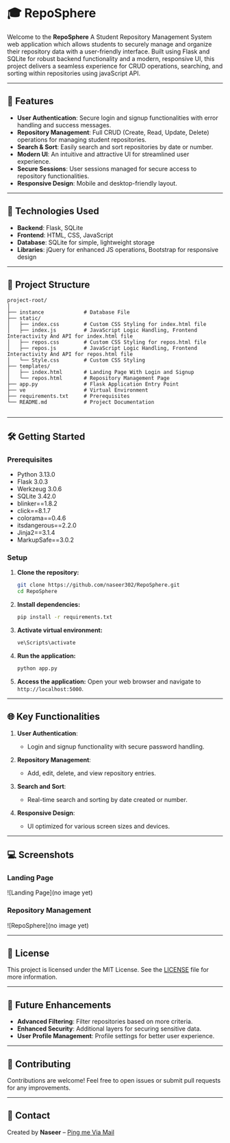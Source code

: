 # 🎓 RepoSphere

Welcome to the **RepoSphere** A Student Repository Management System web application which allows students to securely manage and organize their repository data with a user-friendly interface. Built using Flask and SQLite for robust backend functionality and a modern, responsive UI, this project delivers a seamless experience for CRUD operations, searching, and sorting within repositories using javaScript API.

---

## 📌 Features

- **User Authentication**: Secure login and signup functionalities with error handling and success messages.
- **Repository Management**: Full CRUD (Create, Read, Update, Delete) operations for managing student repositories.
- **Search & Sort**: Easily search and sort repositories by date or number.
- **Modern UI**: An intuitive and attractive UI for streamlined user experience.
- **Secure Sessions**: User sessions managed for secure access to repository functionalities.
- **Responsive Design**: Mobile and desktop-friendly layout.

---

## 🚀 Technologies Used

- **Backend**: Flask, SQLite
- **Frontend**: HTML, CSS, JavaScript
- **Database**: SQLite for simple, lightweight storage
- **Libraries**: jQuery for enhanced JS operations, Bootstrap for responsive design

---

## 📂 Project Structure

```
project-root/
│
├── instance             # Database File             
├── static/
│   ├── index.css        # Custom CSS Styling for index.html file        
│   ├── index.js         # JavaScript Logic Handling, Frontend Interactivity And API for index.html file
│   ├── repos.css        # Custom CSS Styling for repos.html file        
│   ├── repos.js         # JavaScript Logic Handling, Frontend Interactivity And API for repos.html file
│   └── Style.css        # Custom CSS Styling
├── templates/
│   ├── index.html       # Landing Page With Login and Signup
│   └── repos.html       # Repository Management Page
├── app.py               # Flask Application Entry Point
├── ve                   # Virtual Environment
├── requirements.txt     # Prerequisites              
└── README.md            # Project Documentation


```

---

## 🛠️ Getting Started

### Prerequisites

- Python 3.13.0
- Flask 3.0.3
- Werkzeug 3.0.6
- SQLite 3.42.0
- blinker==1.8.2
- click==8.1.7
- colorama==0.4.6
- itsdangerous==2.2.0
- Jinja2==3.1.4
- MarkupSafe==3.0.2

### Setup

1. **Clone the repository:**
   ```bash
   git clone https://github.com/naseer302/RepoSphere.git
   cd RepoSphere
   ```

2. **Install dependencies:**
   ```bash
   pip install -r requirements.txt
   ```
   
3. **Activate virtual environment:**
   ```bash
   ve\Scripts\activate
   ```

4. **Run the application:**
   ```bash
   python app.py
   ```

5. **Access the application:**
   Open your web browser and navigate to `http://localhost:5000`.

---

## 🌐 Key Functionalities

1. **User Authentication**:
   - Login and signup functionality with secure password handling.

2. **Repository Management**:
   - Add, edit, delete, and view repository entries.

3. **Search and Sort**:
   - Real-time search and sorting by date created or number.

4. **Responsive Design**:
   - UI optimized for various screen sizes and devices.

---

## 💻 Screenshots

### Landing Page
![Landing Page](no image yet)

### Repository Management
![RepoSphere](no image yet)

---

## 📜 License

This project is licensed under the MIT License. See the [LICENSE](LICENSE) file for more information.

---

## 🧩 Future Enhancements

- **Advanced Filtering**: Filter repositories based on more criteria.
- **Enhanced Security**: Additional layers for securing sensitive data.
- **User Profile Management**: Profile settings for better user experience.

---

## 🤝 Contributing

Contributions are welcome! Feel free to open issues or submit pull requests for any improvements.

---

## 💬 Contact

Created by **Naseer** – [Ping me Via Mail](mailto:na5699577@gmail.com)
